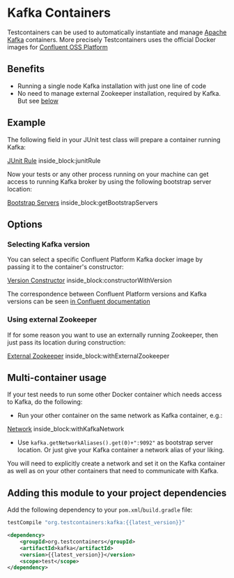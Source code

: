 # Kafka Containers

Testcontainers can be used to automatically instantiate and manage [Apache Kafka](https://kafka.apache.org) containers.
More precisely Testcontainers uses the official Docker images for [Confluent OSS Platform](https://hub.docker.com/r/confluentinc/cp-kafka/)

## Benefits

* Running a single node Kafka installation with just one line of code
* No need to manage external Zookeeper installation, required by Kafka. But see [below](#zookeeper)

## Example

The following field in your JUnit test class will prepare a container running Kafka:
<!--codeinclude-->
[JUnit Rule](../../modules/kafka/src/test/java/org/testcontainers/containers/KafkaContainerTest.java) inside_block:junitRule
<!--/codeinclude-->
        
Now your tests or any other process running on your machine can get access to running Kafka broker by using the following bootstrap server location:

<!--codeinclude-->
[Bootstrap Servers](../../modules/kafka/src/test/java/org/testcontainers/containers/KafkaContainerTest.java) inside_block:getBootstrapServers
<!--/codeinclude-->


## Options

### Selecting Kafka version

You can select a specific Confluent Platform Kafka docker image by passing it to the container's constructor:
<!--codeinclude-->
[Version Constructor](../../modules/kafka/src/test/java/org/testcontainers/containers/KafkaContainerTest.java) inside_block:constructorWithVersion
<!--/codeinclude-->


The correspondence between Confluent Platform versions and Kafka versions can be seen [in Confluent documentation](https://docs.confluent.io/current/installation/versions-interoperability.html#cp-and-apache-kafka-compatibility)
        
### <a name="zookeeper"></a> Using external Zookeeper

If for some reason you want to use an externally running Zookeeper, then just pass its location during construction:
<!--codeinclude-->
[External Zookeeper](../../modules/kafka/src/test/java/org/testcontainers/containers/KafkaContainerTest.java) inside_block:withExternalZookeeper
<!--/codeinclude-->


## Multi-container usage

If your test needs to run some other Docker container which needs access to Kafka, do the following:

* Run your other container on the same network as Kafka container, e.g.:
<!--codeinclude-->
[Network](../../modules/kafka/src/test/java/org/testcontainers/containers/KafkaContainerTest.java) inside_block:withKafkaNetwork
<!--/codeinclude-->
* Use `kafka.getNetworkAliases().get(0)+":9092"` as bootstrap server location. 
Or just give your Kafka container a network alias of your liking.

You will need to explicitly create a network and set it on the Kafka container as well as on your other containers that need to communicate with Kafka.

## Adding this module to your project dependencies

Add the following dependency to your `pom.xml`/`build.gradle` file:

```groovy tab='Gradle'
testCompile "org.testcontainers:kafka:{{latest_version}}"
```

```xml tab='Maven'
<dependency>
    <groupId>org.testcontainers</groupId>
    <artifactId>kafka</artifactId>
    <version>{{latest_version}}</version>
    <scope>test</scope>
</dependency>
```
